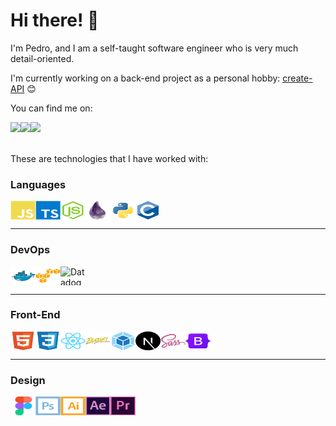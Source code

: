# Hi there! 🧐


I'm Pedro, and I am a self-taught software engineer who is very much detail-oriented.

I'm currently working on a back-end project as a personal hobby: [create-API](https://github.com/pecampelo/create-api)  😊
<br>

You can find me on:
<div style='display: flex'>
   <a href = "mailto:pedrohcmatheus@gmail.com">
     <img src="https://img.shields.io/badge/-Gmail-%23333?style=for-the-badge&logo=gmail&logoColor=white" target="_blank">
   </a>
   <a href="https://www.linkedin.com/in/pecampelo/" target="_blank">
     <img src="https://img.shields.io/badge/-LinkedIn-%230077B5?style=for-the-badge&logo=linkedin&logoColor=white" target="_blank">
   </a>
   <a href="https://instagram.com/pecmpl" target="_blank">
     <img src="https://img.shields.io/badge/-Instagram-%23E4405F?style=for-the-badge&logo=instagram&logoColor=white" target="_blank">
   </a>
</div>

<br>

These are technologies that I have worked with:

<h3> Languages </h3>
<div style='display: flex'>
  <img align="center" alt="JS" height="30" width="40" src="https://raw.githubusercontent.com/devicons/devicon/master/icons/javascript/javascript-plain.svg">
  <img align="center" alt="TS" height="30" width="40" src="https://raw.githubusercontent.com/devicons/devicon/master/icons/typescript/typescript-plain.svg">
  <img align="center" alt="NodeJS" height="30" width="40" src="https://raw.githubusercontent.com/devicons/devicon/master/icons/nodejs/nodejs-original.svg">
  <img align="center" alt="Elixir" height="30" width="40" src="https://raw.githubusercontent.com/devicons/devicon/master/icons/elixir/elixir-original.svg">
  <img align="center" alt="Python" height="30" width="40" src="https://raw.githubusercontent.com/devicons/devicon/master/icons/python/python-original.svg">
  <img align="center" alt="C" height="30" width="40" src="https://raw.githubusercontent.com/devicons/devicon/master/icons/c/c-original.svg">
</div>

<hr>
<h3> DevOps </h3>
<div style='display: flex'>
  <img align="center" alt="Docker" height="30" width="40" src="https://raw.githubusercontent.com/devicons/devicon/master/icons/docker/docker-original.svg">
  <img align="center" alt="AWS" height="30" width="40" src="https://raw.githubusercontent.com/devicons/devicon/master/icons/amazonwebservices/amazonwebservices-original.svg">
  <img align="center" alt="Datadog" height='30' width="40" src='https://user-images.githubusercontent.com/19526811/156367434-b7b432a6-34ab-40d8-8c5b-c858ffca85fd.svg'>
</div>

<hr>
<h3> Front-End </h3>
<div style='display: flex'>
  <img align="center" alt="HTML" height="30" width="40" src="https://raw.githubusercontent.com/devicons/devicon/master/icons/html5/html5-original.svg">
  <img align="center" alt="CSS" height="30" width="40" src="https://raw.githubusercontent.com/devicons/devicon/master/icons/css3/css3-original.svg">
  <img align="center" alt="React" height="30" width="40" src="https://raw.githubusercontent.com/devicons/devicon/master/icons/react/react-original.svg">
  <img align="center" alt="Babel" height="30" width="40" src="https://raw.githubusercontent.com/devicons/devicon/master/icons/babel/babel-original.svg">
  <img align="center" alt="Webpack" height="30" width="40" src="https://raw.githubusercontent.com/devicons/devicon/master/icons/webpack/webpack-original.svg">
  <img align="center" alt="NextJS" height="30" width="40" src="https://raw.githubusercontent.com/devicons/devicon/master/icons/nextjs/nextjs-original.svg">    
  <img align="center" alt="Sass" height="30" width="40" src="https://raw.githubusercontent.com/devicons/devicon/master/icons/sass/sass-original.svg">
  <img align="center" alt="Bootstrap" height="30" width="40" src="https://raw.githubusercontent.com/devicons/devicon/master/icons/bootstrap/bootstrap-original.svg">
 </div>

<hr>
<h3> Design </h3>
<div style='display: flex'>
  <img align="center" alt="Figma" height="30" width="40" src="https://raw.githubusercontent.com/devicons/devicon/master/icons/figma/figma-original.svg">
  <img align="center" alt="Figma" height="30" width="40" src="https://raw.githubusercontent.com/devicons/devicon/master/icons/photoshop/photoshop-line.svg">
  <img align="center" alt="Figma" height="30" width="40" src="https://raw.githubusercontent.com/devicons/devicon/master/icons/illustrator/illustrator-line.svg">
  <img align="center" alt="Figma" height="30" width="40" src="https://raw.githubusercontent.com/devicons/devicon/master/icons/aftereffects/aftereffects-original.svg">
  <img align="center" alt="Figma" height="30" width="40" src="https://raw.githubusercontent.com/devicons/devicon/master/icons/premierepro/premierepro-original.svg">
</div>
